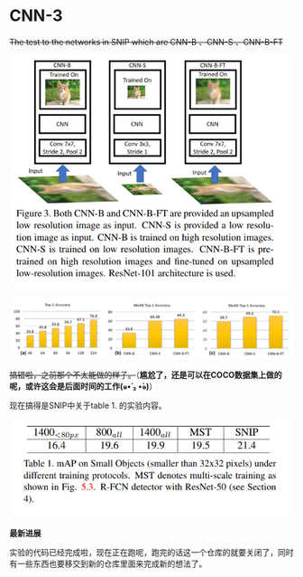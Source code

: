 # CNN-3
~~The test to the networks in SNIP which are CNN-B 、CNN-S 、CNN-B-FT~~

![](./pic/1.PNG)

![](./pic/2.PNG)

~~搞错啦，之前那个不太能做的样子。~~（**尴尬了，还是可以在COCO数据集上做的呢，或许这会是后面时间的工作(๑•́ ₃ •̀๑)**）

现在搞得是SNIP中关于table 1. 的实验内容。

![](./pic/3.PNG)

**最新进展**

实验的代码已经完成啦，现在正在跑呢，跑完的话这一个仓库的就要关闭了，同时有一些东西也要移交到新的仓库里面来完成新的想法了。